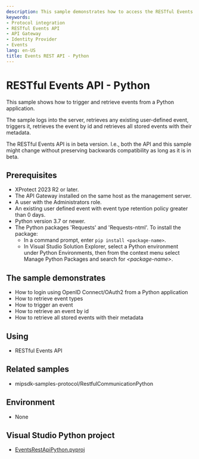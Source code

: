 ```yaml
---
description: This sample demonstrates how to access the RESTful Events API through the API Gateway from a Python-based application.
keywords:
- Protocol integration
- RESTful Events API
- API Gateway
- Identity Provider
- Events
lang: en-US
title: Events REST API - Python
---
```


# RESTful Events API - Python

This sample shows how to trigger and retrieve events from a Python application.

The sample logs into the server, retrieves any existing user-defined event, triggers it, retrieves the event by id and retrieves all stored events with their metadata.

The RESTful Events API is in beta version. I.e., both the API and this sample might change without preserving backwards compatibility as long as it is in beta.

## Prerequisites

- XProtect 2023 R2 or later.
- The API Gateway installed on the same host as the management server.
- A user with the Administrators role.
- An existing user defined event with event type retention policy greater than 0 days.
- Python version 3.7 or newer.
- The Python packages 'Requests' and 'Requests-ntml'. To install the package:
  - In a command prompt, enter `pip install <package-name>`.
  - In Visual Studio Solution Explorer, select a Python environment under Python Environments, then from the context menu select Manage Python Packages and search for *\<package-name>*.

## The sample demonstrates

- How to login using OpenID Connect/OAuth2 from a Python application
- How to retrieve event types
- How to trigger an event
- How to retrieve an event by id
- How to retrieve all stored events with their metadata

## Using

- RESTful Events API

## Related samples

- mipsdk-samples-protocol/RestfulCommunicationPython

## Environment

- None

## Visual Studio Python project

- [EventsRestApiPython.pyproj](javascript:clone('https://github.com/milestonesys/mipsdk-samples-protocol','src/ProtocolSamples.sln');)